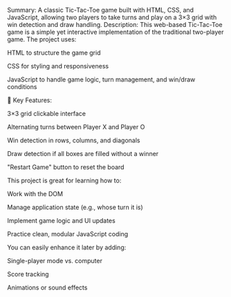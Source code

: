 Summary:
A classic Tic-Tac-Toe game built with HTML, CSS, and JavaScript, allowing two players to take turns and play on a 3×3 grid with win detection and draw handling.
Description:
This web-based Tic-Tac-Toe game is a simple yet interactive implementation of the traditional two-player game. The project uses:

HTML to structure the game grid

CSS for styling and responsiveness

JavaScript to handle game logic, turn management, and win/draw conditions

🔹 Key Features:

3×3 grid clickable interface

Alternating turns between Player X and Player O

Win detection in rows, columns, and diagonals

Draw detection if all boxes are filled without a winner

"Restart Game" button to reset the board

This project is great for learning how to:

Work with the DOM

Manage application state (e.g., whose turn it is)

Implement game logic and UI updates

Practice clean, modular JavaScript coding

You can easily enhance it later by adding:

Single-player mode vs. computer

Score tracking

Animations or sound effects

